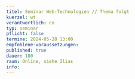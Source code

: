 ```yaml
---
titel: Seminar Web-Technologien // Thema folgt
kuerzel: wt
verantwortlich: cn
typ: seminar
pflicht: false
termine: 2024-05-28 13:00
empfohlene-voraussetzungen: 
published: true
dauer: 180
raum: Online, siehe Ilias
info: 
---
```


